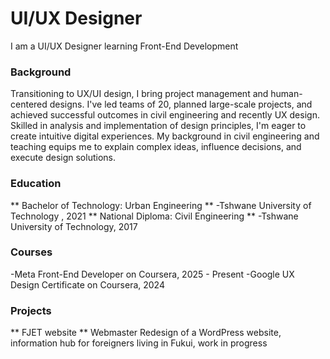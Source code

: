 # UI/UX Designer
I am a UI/UX Designer learning Front-End Development

### Background
Transitioning to UX/UI design, I bring project management and human-centered designs. I've led teams of 20, planned large-scale projects, and achieved successful outcomes in civil engineering and recently UX design. Skilled in analysis and implementation of design principles, I'm eager to create intuitive digital experiences. My background in civil engineering and teaching equips me to explain complex ideas, influence decisions, and execute design solutions.

### Education
** Bachelor of Technology: Urban  Engineering **
-Tshwane University of Technology , 2021
** National Diploma: Civil Engineering **
-Tshwane University of Technology, 2017

### Courses
-Meta Front-End Developer on Coursera, 2025 - Present
-Google UX Design Certificate on Coursera, 2024

### Projects
** FJET website **
Webmaster
Redesign of a WordPress website, information hub for foreigners living in Fukui, work in progress
